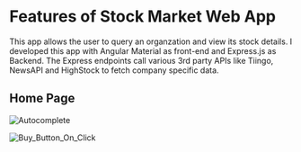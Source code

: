 # Features of Stock Market Web App

This app allows the user to query an organzation and view its stock details. I developed this app with Angular Material as front-end and Express.js as Backend. The Express endpoints call various 3rd party APIs like Tiingo, NewsAPI and HighStock to fetch company specific data.


## Home Page

![Autocomplete](https://user-images.githubusercontent.com/40236708/106423180-c6a8b200-6414-11eb-8176-c4315402e292.JPG)



![Buy_Button_On_Click](https://user-images.githubusercontent.com/40236708/106423472-5a7a7e00-6415-11eb-9ff2-ce05abdc5413.JPG)

